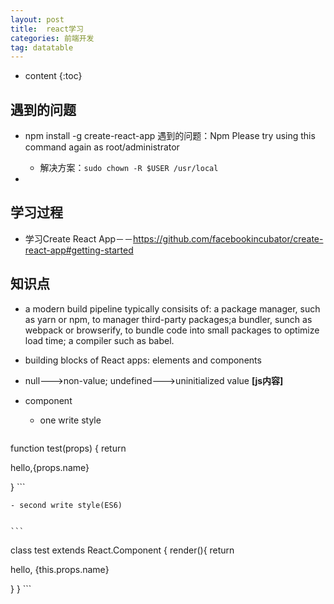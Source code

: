 ```yaml
---
layout: post
title:  react学习
categories: 前端开发
tag: datatable
---
```


* content
{:toc}

## 遇到的问题
- npm install -g create-react-app 遇到的问题：Npm Please try using this command again as root/administrator
    - 解决方案：```sudo chown -R $USER /usr/local```

- 

## 学习过程
- 学习Create React App－－https://github.com/facebookincubator/create-react-app#getting-started

## 知识点
- a modern build pipeline typically consisits of: a package manager, such as yarn or npm, to manager third-party packages;a bundler, sunch as webpack or browserify, to bundle code into small packages to optimize load time; a compiler such as babel. 
- building blocks of React apps: elements and components
- null--->non-value; undefined--->uninitialized value **[js内容]**
- component
	- one write style

	```
function test(props) {
return <p>hello,{props.name}</p>
}
	```

	- second write style(ES6)


	```
class test extends React.Component {
	render(){
return <p>hello, {this.props.name}</p>
	}
}
	```

